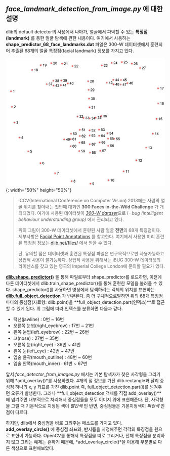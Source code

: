 ## *face_landmark_detection_from_image.py* 에 대한 설명

dlib의 default detector의 사용에서 나아가, 얼굴에서 파악할 수 있는 **특징점(landmark)** 를  통한 얼굴 탐색에 관한 내용이다. 여기에서 사용하는 **shape_predictor_68_face_landmarks.dat** 파일은 300-W 데이터셋에서 훈련되어 추출된 68개의 얼굴 특징점(facial landmark) 정보를 가지고 있다.

![68 facial landmark](facial_landmark.png){: width="50%" height="50%"}

> ICCV(International Conference on Computer Vision) 2013에는 사람의 얼굴 위치를 찾아내는 첫번째 대회인 **300 Faces in-the-Wild Challenge** 가 개최되었다. 여기에 사용된 데이터셋이 [*300-W dataset*](https://ibug.doc.ic.ac.uk/resources/300-W/)으로 *i · bug (intelligent behaviour understanding group)* 에서 관리되고 있다. 
>
> 위의 그림이 300-W 데이터셋에서 훈련된 사람 얼굴 **전면**의 68개 특징점이다. 세부사항은 [Facial Point Annotations](https://ibug.doc.ic.ac.uk/resources/facial-point-annotations/) 를 참고한다. 여기에서 사용한 미리 훈련된 특징점 정보는 [dlib.net/files/](http://dlib.net/files/) 에서 받을 수 있다. 
>
> 단, 유의할 점은 데이터셋과 훈련된 특징점 파일은 연구목적으로만 사용가능하고 상업적 사용이 불가능하다. 상업적 사용을 위해서는 iBUG 300-W 데이터셋의 라이센스를 갖고 있는 영국의 Imperial College London에 문의할 필요가 있다.

[**dlib.shape_predictor()**](http://dlib.net/python/index.html#dlib.shape_predictor) 을 통해 파일로부터 shape_predictor를 로드하면, 이전에 다른 데이터셋에서 dlib.train_shape_predictor()를 통해 훈련한 모델을 불러올 수 있다. shape_predictor()를 사용하면 영상에서 탐색하려는 객체의 위치를 표현하는 [**dlib.full_object_detection**](http://dlib.net/python/index.html#dlib.full_object_detection) 가 반환된다. 좀 더 구체적으로말하면 위의 68개 특징점마다의 중심점(자료형: dlib.point)을 **full_object_detection.part(인덱스)**로 접근할 수 있게 된다. 위 그림에 따라 인덱스를 분류하면 다음과 같다.

- 턱선(jawline) : 0번 ~ 16번
- 오른쪽 눈썹(right_eyebrow) : 17번 ~ 21번
- 왼쪽 눈썹(left_eyebrow) : 22번 ~ 26번
- 코(nose) : 27번 ~ 35번
- 오른쪽 눈(right_eye) : 36번 ~ 41번
- 왼쪽 눈(left_eye) :  42번 ~ 47번
- 입술 윤곽(mouth_outline) : 48번 ~ 60번
- 입술 안쪽(mouth_inner) : 61번 ~ 67번

앞서 *face_detector_from_images.py* 에서는 기본 탐색자가 찾은 사각형을 그리기 위해 *add_overlay()*를 사용하였다. 4개의 점 정보를 가진 dlib.rectangle과 달리 중심점 하나의 x, y 좌표를 가진 dlib.point 즉, full_object_detection.part(i)를 넘겨주면 오류가 발생한다. 그러나 **full_object_detection 객체를 직접 add_overlay()**에 넘겨주면 내부적으로 처리해서 중심점들을 모두 이미지 위에 표현해준다. 단, 사각형을 그릴 때 기본적으로 지정된 색이 *빨간색* 인 반면, 중심점들은 기본지정색이 *파란색* 인 점이 다르다.

하지만, dlib에서 중심점을 바로 그려주는 메소드를 가지고 있다. **add_overlay_circle()** 에 중심점 좌표와, 반지름을 지정해주면 각각의 특징점을 원으로 표현이 가능하다. OpenCV를 통해서 특징점을 따로 그리거나, 전체 특징점을 분리하지 않고 그리는 예제는 흔하기 때문에, *add_overlay_circle()*을 이용해 부분별로 다른 색상으로 표현해보았다. 